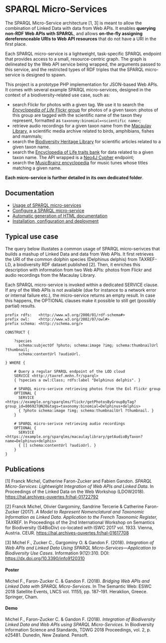 # SPARQL Micro-Services

The SPARQL Micro-Service architecture [1, 3] is meant to allow the combination of Linked Data with data from Web APIs. It enables **querying non-RDF Web APIs with SPARQL**, and allows **on-the-fly assigning dereferenceable URIs to Web API resources** that do not have a URI in the first place.

Each SPARQL micro-service is a lightweight, task-specific SPARQL endpoint that provides access to a small, resource-centric graph. The graph is delineated by the Web API service being wrapped, the arguments passed to this service, and the restricted types of RDF triples that the SPARQL micro-service is designed to spawn.


This project is a prototype PHP implementation for JSON-based Web APIs. It comes with several example SPARQL micro-services, designed in the context of a biodiversity-related use case, such as:
- search Flickr for photos with a given tag. We use it to search the [*Encyclopedia of Life* Flickr group](https://www.flickr.com/groups/806927@N20) for photos of a given taxon: photos of this group are tagged with the scientific name of the taxon they represent, formatted as ```taxonomy:binomial=<scientific name>```;
- retrieve audio recordings for a given taxon name from the [Macaulay Library](https://www.macaulaylibrary.org/), a scientific media archive related to birds, amphibians, fishes and mammals;
- search the [Biodiversity Heritage Library](https://www.biodiversitylibrary.org/) for scientific articles related to a given taxon name.
- search the [Encyclopedia of Life traits bank](http://eol.org/traitbank) for data related to a given taxon name. The API wrapped is a [Neo4J Cypher](https://neo4j.com/docs/cypher-manual/current/) endpoint;
- search the [MusicBrainz encyclopedia](https://musicbrainz.org/) for music tunes whose titles matching a given name.

**Each micro-service is further detailed in its own dedicated folder**.

## Documentation

- [Usage of SPARQL micro-services](/doc/01-usage.md)
- [Configure a SPARQL micro-service](/doc/02-config.md)
- [Automatic generation of HTML documentation](/doc/03-html-doc.md)
- [Installation, configuration and deployment](/doc/04-install.md)

## Typical use case

The query below illustates a common usage of SPARQL micro-serivces that builds a mashup of Linked Data and data from Web APIs.
It first retrieves the URI of the common dolphin species (Delphinus delphis) from TAXREF-LD, a biodiversity RDF dataset published [2]. Then, it enriches this description with information from two Web APIs: photos from Flickr and audio recordings from the Macaulay Library.

Each SPARQL micro-service is invoked within a dedicated SERVICE clause. If any of the Web APIs is not available (due for instance to a network error or internal failure etc.), the micro-service returns an empty result. In case this happens, the OPTIONAL clauses make it possible to still get (possibly partial) results.

```sparql
prefix rdfs:   <http://www.w3.org/2000/01/rdf-schema#>
prefix owl:    <http://www.w3.org/2002/07/owl#>
prefix schema: <http://schema.org/>

CONSTRUCT {

    ?species
      schema:subjectOf ?photo; schema:image ?img; schema:thumbnailUrl ?thumbnail;
      schema:contentUrl ?audioUrl.
      
} WHERE {

    # Query a regular SPARQL endpoint of the LOD cloud
    SERVICE <http://taxref.mnhn.fr/sparql>
    { ?species a owl:Class; rdfs:label "Delphinus delphis". }
    
    # SPARQL micro-serivce retrieving photos from the Eol Flickr group
    OPTIONAL {
      SERVICE <https://example.org/sparqlms/flickr/getPhotosByGroupByTag?group_id=806927@N20&tags=taxonomy:binomial=Delphinus+delphis>
      { ?photo schema:image ?img; schema:thumbnailUrl ?thumbnail. }
    }

    # SPARQL micro-serivce retrieving audio recordings
    OPTIONAL {
      SERVICE <https://example.org/sparqlms/macaulaylibrary/getAudioByTaxon?name=Delphinus+delphis>
      { [] schema:contentUrl ?audioUrl. }
    }
}
```

## Publications

[1] Franck Michel, Catherine Faron-Zucker and Fabien Gandon. *SPARQL Micro-Services: Lightweight Integration of Web APIs and Linked Data*. In Proceedings of the Linked Data on the Web Workshop (LDOW2018). https://hal.archives-ouvertes.fr/hal-01722792

[2] Franck Michel, Olivier Gargominy, Sandrine Tercerie & Catherine Faron-Zucker (2017). *A Model to Represent Nomenclatural and Taxonomic Information as Linked Data. Application to the French Taxonomic Register, TAXREF*. In Proceedings of the 2nd International Workshop on Semantics for Biodiversity (S4BioDiv) co-located with ISWC 2017 vol. 1933. Vienna, Austria. CEUR. https://hal.archives-ouvertes.fr/hal-01617708

[3] Michel F., Zucker C., Gargominy O. & Gandon F. (2018). *Integration of Web APIs and Linked Data Using SPARQL Micro-Services—Application to Biodiversity Use Cases*. Information 9(12):310. DOI: https://dx.doi.org/10.3390/info9120310

#### Poster

Michel F., Faron-Zucker C. & Gandon F. (2018). *Bridging Web APIs and Linked Data with SPARQL Micro-Services*. In The Semantic Web: ESWC 2018 Satellite Events, LNCS vol. 11155, pp. 187–191. Heraklion, Greece. Springer, Cham.

#### Demo

Michel F., Faron-Zucker C. & Gandon F. (2018). *Integration of Biodiversity Linked Data and Web APIs using SPARQL Micro-Services*. In Biodiversity Information Science and Standards, TDWG 2018 Proceedings, vol. 2, p. e25481. Dunedin, New Zealand. Pensoft.
